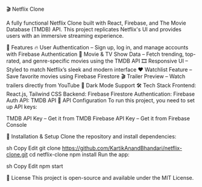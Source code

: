 🎬 Netflix Clone



A fully functional Netflix Clone built with React, Firebase, and The Movie Database (TMDB) API. This project replicates Netflix's UI and provides users with an immersive streaming experience.

🚀 Features
🔥 User Authentication – Sign up, log in, and manage accounts with Firebase Authentication
🎥 Movie & TV Show Data – Fetch trending, top-rated, and genre-specific movies using the TMDB API
🎞 Responsive UI – Styled to match Netflix’s sleek and modern interface
❤️ Watchlist Feature – Save favorite movies using Firebase Firestore
🎬 Trailer Preview – Watch trailers directly from YouTube
🌙 Dark Mode Support
🛠 Tech Stack
Frontend: React.js, Tailwind CSS
Backend: Firebase Firestore
Authentication: Firebase Auth
API: TMDB API
🔑 API Configuration
To run this project, you need to set up API keys:

TMDB API Key – Get it from TMDB
Firebase API Key – Get it from Firebase Console

🔧 Installation & Setup
Clone the repository and install dependencies:

sh
Copy
Edit
git clone https://github.com/KartikAnandBhandari/netflix-clone.git
cd netflix-clone
npm install
Run the app:

sh
Copy
Edit
npm start

📜 License
This project is open-source and available under the MIT License.


 
